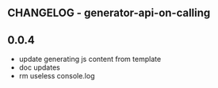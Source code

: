 CHANGELOG - generator-api-on-calling
---

## 0.0.4

- update generating js content from template
- doc updates
- rm useless console.log
